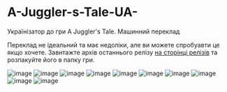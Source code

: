 # A-Juggler-s-Tale-UA-
Українізатор до гри A Juggler's Tale. Машинний переклад

Переклад не ідеальний та має недоліки, але ви можете спробуавти це якщо хочете.
Завнтажте архів останнього релізу [на сторінці релізів]([https://example.com/](https://github.com/Sergiy3013/A-Juggler-s-Tale-UA-/releases)) та розпакуйте його в папку гри.

![image](https://github.com/user-attachments/assets/83e24a98-844e-434f-a7fa-2e2229641715)
![image](https://github.com/user-attachments/assets/6361201c-3cad-4518-b8a4-6a91710fe95c)
![image](https://github.com/user-attachments/assets/496ac670-9fa7-42e7-9e34-cd6721cdacc6)
![image](https://github.com/user-attachments/assets/d57c970d-2d1b-4ca1-a819-7c79aee05fae)
![image](https://github.com/user-attachments/assets/3f556d7d-6f72-45c9-9a8e-7ada952942ed)
![image](https://github.com/user-attachments/assets/e6c5e64e-569c-46d0-bb7c-bb3f8320cdc0)
![image](https://github.com/user-attachments/assets/2095af51-b62e-461d-b7c8-c361fb168b4b)
![image](https://github.com/user-attachments/assets/d25be0e1-772b-4dd5-a328-03c1b4a32c25)
![image](https://github.com/user-attachments/assets/d3a65304-4c2b-44e1-9790-c829af2245c5)
![image](https://github.com/user-attachments/assets/929b2425-1ce8-4d9b-a96d-8afddb5bd244)
